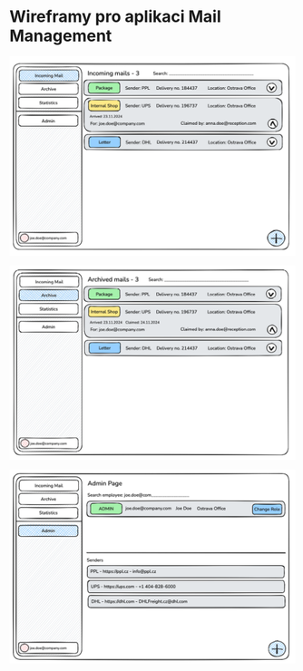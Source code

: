 # Wireframy pro aplikaci Mail Management

![WF1](images/wireframe1.png)

![WF2](images/wireframe2.png)

![WF3](images/wireframe3.png)